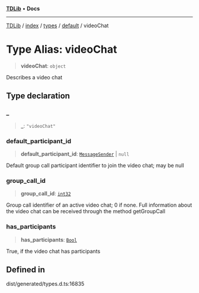 [**TDLib**](../../../../../../README.md) • **Docs**

***

[TDLib](../../../../../../modules.md) / [index](../../../../../README.md) / [types](../../../README.md) / [default](../README.md) / videoChat

# Type Alias: videoChat

> **videoChat**: `object`

Describes a video chat

## Type declaration

### \_

> **\_**: `"videoChat"`

### default\_participant\_id

> **default\_participant\_id**: [`MessageSender`](MessageSender.md) \| `null`

Default group call participant identifier to join the video chat; may be null

### group\_call\_id

> **group\_call\_id**: [`int32`](int32.md)

Group call identifier of an active video chat; 0 if none. Full information about the video chat can be received through the method getGroupCall

### has\_participants

> **has\_participants**: [`Bool`](Bool.md)

True, if the video chat has participants

## Defined in

dist/generated/types.d.ts:16835
